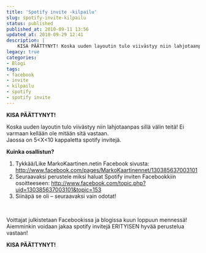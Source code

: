 ```yaml
---
title: 'Spotify invite -kilpailu'
slug: spotify-invite-kilpailu
status: published
published_at: 2010-09-11 13:56
updated_at: 2010-09-29 12:41
description: |
    KISA PÄÄTTYNYT! Koska uuden layoutin tulo viivästyy niin lahjotaanpas sillä välin teitä! Ei varmaan kellään ole mitään sitä vastaan. Jaossa on 5<X<10 kappaletta spotify invitejä. Kuinka osallistun? Tykkää/Like MarkoKaartinen.netin Facebook sivusta: http://www.facebook.com/pages/MarkoKaartinennet/130385637003101 Seuraavaksi perustele miksi haluat Spotify inviten Facebookkiin osoitteeseen: http://www.facebook.com/topic.php?uid=130385637003101&topic=153 Siinäpä se oli – seuraavaksi vain odotat! Voittajat julkistetaan Facebookissa ja blogissa kuun loppuun… Jatka lukemista Spotify invite -kilpailu
legacy: true
categories:
- Blogi
tags:
- facebook
- invite
- kilpailu
- spotify
- spotify invite
---
```


<p><strong>KISA PÄÄTTYNYT!</strong></p>
<p>Koska uuden layoutin tulo viivästyy niin lahjotaanpas sillä välin teitä! Ei varmaan kellään ole mitään sitä vastaan.<br />
 Jaossa on 5&lt;X&lt;10 kappaletta spotify invitejä.</p>
<p><strong>Kuinka osallistun?</strong></p>
<ol>
<li>Tykkää/Like MarkoKaartinen.netin Facebook sivusta: <a href="http://www.facebook.com/pages/MarkoKaartinennet/130385637003101" target="_blank">http://www.facebook.com/pages/MarkoKaartinennet/130385637003101</a></li>
<li>Seuraavaksi perustele miksi haluat Spotify inviten Facebookkiin osoitteeseen: <a href="http://www.facebook.com/topic.php?uid=130385637003101&amp;topic=153" target="_blank">http://www.facebook.com/topic.php?uid=130385637003101&amp;topic=153</a></li>
<li>Siinäpä se oli &#8211; seuraavaksi vain odotat!</li>
</ol>
<p><br class="spacer_" /></p>
<p>Voittajat julkistetaan Facebookissa ja blogissa kuun loppuun mennessä! Aiemminkin voidaan jakaa spotify invitejä ERITYISEN hyvää perustelua vastaan!</p>
<p><strong>KISA PÄÄTTYNYT!</strong></p>